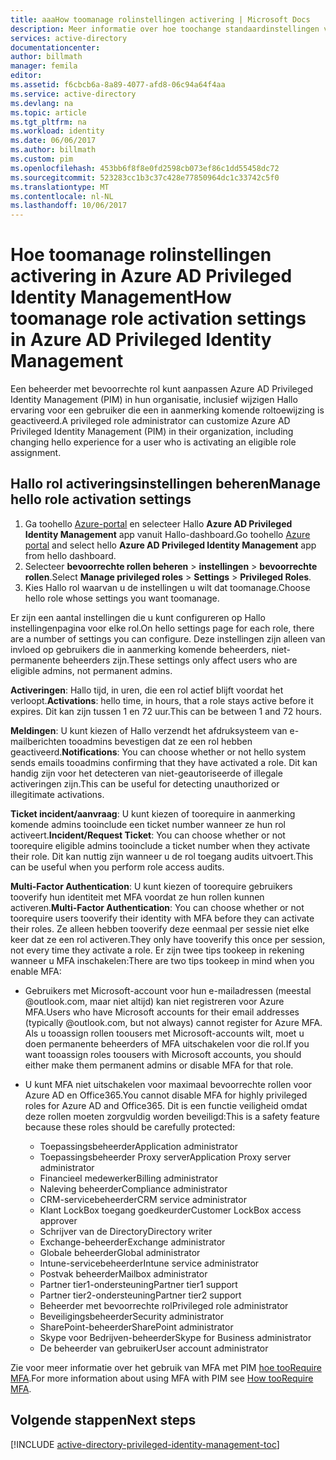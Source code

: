 ```yaml
---
title: aaaHow toomanage rolinstellingen activering | Microsoft Docs
description: Meer informatie over hoe toochange standaardinstellingen voor bevoegde identiteiten Hallo Hello Azure Active Directory Privileged Identity Management-extensie.
services: active-directory
documentationcenter: 
author: billmath
manager: femila
editor: 
ms.assetid: f6cbcb6a-8a89-4077-afd8-06c94a64f4aa
ms.service: active-directory
ms.devlang: na
ms.topic: article
ms.tgt_pltfrm: na
ms.workload: identity
ms.date: 06/06/2017
ms.author: billmath
ms.custom: pim
ms.openlocfilehash: 453bb6f8f8e0fd2598cb073ef86c1dd55458dc72
ms.sourcegitcommit: 523283cc1b3c37c428e77850964dc1c33742c5f0
ms.translationtype: MT
ms.contentlocale: nl-NL
ms.lasthandoff: 10/06/2017
---
```

# <a name="how-toomanage-role-activation-settings-in-azure-ad-privileged-identity-management"></a><span data-ttu-id="9489e-103">Hoe toomanage rolinstellingen activering in Azure AD Privileged Identity Management</span><span class="sxs-lookup"><span data-stu-id="9489e-103">How toomanage role activation settings in Azure AD Privileged Identity Management</span></span>
<span data-ttu-id="9489e-104">Een beheerder met bevoorrechte rol kunt aanpassen Azure AD Privileged Identity Management (PIM) in hun organisatie, inclusief wijzigen Hallo ervaring voor een gebruiker die een in aanmerking komende roltoewijzing is geactiveerd.</span><span class="sxs-lookup"><span data-stu-id="9489e-104">A privileged role administrator can customize Azure AD Privileged Identity Management (PIM) in their organization, including changing hello experience for a user who is activating an eligible role assignment.</span></span>

## <a name="manage-hello-role-activation-settings"></a><span data-ttu-id="9489e-105">Hallo rol activeringsinstellingen beheren</span><span class="sxs-lookup"><span data-stu-id="9489e-105">Manage hello role activation settings</span></span>
1. <span data-ttu-id="9489e-106">Ga toohello [Azure-portal](https://portal.azure.com) en selecteer Hallo **Azure AD Privileged Identity Management** app vanuit Hallo-dashboard.</span><span class="sxs-lookup"><span data-stu-id="9489e-106">Go toohello [Azure portal](https://portal.azure.com) and select hello **Azure AD Privileged Identity Management** app from hello dashboard.</span></span>
2. <span data-ttu-id="9489e-107">Selecteer **bevoorrechte rollen beheren** > **instellingen** > **bevoorrechte rollen**.</span><span class="sxs-lookup"><span data-stu-id="9489e-107">Select **Manage privileged roles** > **Settings** > **Privileged Roles**.</span></span>
3. <span data-ttu-id="9489e-108">Kies Hallo rol waarvan u de instellingen u wilt dat toomanage.</span><span class="sxs-lookup"><span data-stu-id="9489e-108">Choose hello role whose settings you want toomanage.</span></span>

<span data-ttu-id="9489e-109">Er zijn een aantal instellingen die u kunt configureren op Hallo instellingenpagina voor elke rol.</span><span class="sxs-lookup"><span data-stu-id="9489e-109">On hello settings page for each role, there are a number of settings you can configure.</span></span> <span data-ttu-id="9489e-110">Deze instellingen zijn alleen van invloed op gebruikers die in aanmerking komende beheerders, niet-permanente beheerders zijn.</span><span class="sxs-lookup"><span data-stu-id="9489e-110">These settings only affect users who are eligible admins, not permanent admins.</span></span>

<span data-ttu-id="9489e-111">**Activeringen**: Hallo tijd, in uren, die een rol actief blijft voordat het verloopt.</span><span class="sxs-lookup"><span data-stu-id="9489e-111">**Activations**: hello time, in hours, that a role stays active before it expires.</span></span> <span data-ttu-id="9489e-112">Dit kan zijn tussen 1 en 72 uur.</span><span class="sxs-lookup"><span data-stu-id="9489e-112">This can be between 1 and 72 hours.</span></span>

<span data-ttu-id="9489e-113">**Meldingen**: U kunt kiezen of Hallo verzendt het afdruksysteem van e-mailberichten tooadmins bevestigen dat ze een rol hebben geactiveerd.</span><span class="sxs-lookup"><span data-stu-id="9489e-113">**Notifications**: You can choose whether or not hello system sends emails tooadmins confirming that they have activated a role.</span></span> <span data-ttu-id="9489e-114">Dit kan handig zijn voor het detecteren van niet-geautoriseerde of illegale activeringen zijn.</span><span class="sxs-lookup"><span data-stu-id="9489e-114">This can be useful for detecting unauthorized or illegitimate activations.</span></span>

<span data-ttu-id="9489e-115">**Ticket incident/aanvraag**: U kunt kiezen of toorequire in aanmerking komende admins tooinclude een ticket number wanneer ze hun rol activeert.</span><span class="sxs-lookup"><span data-stu-id="9489e-115">**Incident/Request Ticket**: You can choose whether or not toorequire eligible admins tooinclude a ticket number when they activate their role.</span></span> <span data-ttu-id="9489e-116">Dit kan nuttig zijn wanneer u de rol toegang audits uitvoert.</span><span class="sxs-lookup"><span data-stu-id="9489e-116">This can be useful when you perform role access audits.</span></span>

<span data-ttu-id="9489e-117">**Multi-Factor Authentication**: U kunt kiezen of toorequire gebruikers tooverify hun identiteit met MFA voordat ze hun rollen kunnen activeren.</span><span class="sxs-lookup"><span data-stu-id="9489e-117">**Multi-Factor Authentication**: You can choose whether or not toorequire users tooverify their identity with MFA before they can activate their roles.</span></span> <span data-ttu-id="9489e-118">Ze alleen hebben tooverify deze eenmaal per sessie niet elke keer dat ze een rol activeren.</span><span class="sxs-lookup"><span data-stu-id="9489e-118">They only have tooverify this once per session, not every time they activate a role.</span></span> <span data-ttu-id="9489e-119">Er zijn twee tips tookeep in rekening wanneer u MFA inschakelen:</span><span class="sxs-lookup"><span data-stu-id="9489e-119">There are two tips tookeep in mind when you enable MFA:</span></span>

* <span data-ttu-id="9489e-120">Gebruikers met Microsoft-account voor hun e-mailadressen (meestal @outlook.com, maar niet altijd) kan niet registreren voor Azure MFA.</span><span class="sxs-lookup"><span data-stu-id="9489e-120">Users who have Microsoft accounts for their email addresses (typically @outlook.com, but not always) cannot register for Azure MFA.</span></span> <span data-ttu-id="9489e-121">Als u tooassign rollen toousers met Microsoft-accounts wilt, moet u doen permanente beheerders of MFA uitschakelen voor die rol.</span><span class="sxs-lookup"><span data-stu-id="9489e-121">If you want tooassign roles toousers with Microsoft accounts, you should either make them permanent admins or disable MFA for that role.</span></span>
* <span data-ttu-id="9489e-122">U kunt MFA niet uitschakelen voor maximaal bevoorrechte rollen voor Azure AD en Office365.</span><span class="sxs-lookup"><span data-stu-id="9489e-122">You cannot disable MFA for highly privileged roles for Azure AD and Office365.</span></span> <span data-ttu-id="9489e-123">Dit is een functie veiligheid omdat deze rollen moeten zorgvuldig worden beveiligd:</span><span class="sxs-lookup"><span data-stu-id="9489e-123">This is a safety feature because these roles should be carefully protected:</span></span>  
  
  * <span data-ttu-id="9489e-124">Toepassingsbeheerder</span><span class="sxs-lookup"><span data-stu-id="9489e-124">Application administrator</span></span>
  * <span data-ttu-id="9489e-125">Toepassingsbeheerder Proxy server</span><span class="sxs-lookup"><span data-stu-id="9489e-125">Application Proxy server administrator</span></span>
  * <span data-ttu-id="9489e-126">Financieel medewerker</span><span class="sxs-lookup"><span data-stu-id="9489e-126">Billing administrator</span></span>  
  * <span data-ttu-id="9489e-127">Naleving beheerder</span><span class="sxs-lookup"><span data-stu-id="9489e-127">Compliance administrator</span></span>  
  * <span data-ttu-id="9489e-128">CRM-servicebeheerder</span><span class="sxs-lookup"><span data-stu-id="9489e-128">CRM service administrator</span></span>
  * <span data-ttu-id="9489e-129">Klant LockBox toegang goedkeurder</span><span class="sxs-lookup"><span data-stu-id="9489e-129">Customer LockBox access approver</span></span>
  * <span data-ttu-id="9489e-130">Schrijver van de Directory</span><span class="sxs-lookup"><span data-stu-id="9489e-130">Directory writer</span></span>  
  * <span data-ttu-id="9489e-131">Exchange-beheerder</span><span class="sxs-lookup"><span data-stu-id="9489e-131">Exchange administrator</span></span>  
  * <span data-ttu-id="9489e-132">Globale beheerder</span><span class="sxs-lookup"><span data-stu-id="9489e-132">Global administrator</span></span>
  * <span data-ttu-id="9489e-133">Intune-servicebeheerder</span><span class="sxs-lookup"><span data-stu-id="9489e-133">Intune service administrator</span></span>
  * <span data-ttu-id="9489e-134">Postvak beheerder</span><span class="sxs-lookup"><span data-stu-id="9489e-134">Mailbox administrator</span></span>  
  * <span data-ttu-id="9489e-135">Partner tier1-ondersteuning</span><span class="sxs-lookup"><span data-stu-id="9489e-135">Partner tier1 support</span></span>  
  * <span data-ttu-id="9489e-136">Partner tier2-ondersteuning</span><span class="sxs-lookup"><span data-stu-id="9489e-136">Partner tier2 support</span></span>  
  * <span data-ttu-id="9489e-137">Beheerder met bevoorrechte rol</span><span class="sxs-lookup"><span data-stu-id="9489e-137">Privileged role administrator</span></span>   
  * <span data-ttu-id="9489e-138">Beveiligingsbeheerder</span><span class="sxs-lookup"><span data-stu-id="9489e-138">Security administrator</span></span>  
  * <span data-ttu-id="9489e-139">SharePoint-beheerder</span><span class="sxs-lookup"><span data-stu-id="9489e-139">SharePoint administrator</span></span>  
  * <span data-ttu-id="9489e-140">Skype voor Bedrijven-beheerder</span><span class="sxs-lookup"><span data-stu-id="9489e-140">Skype for Business administrator</span></span>  
  * <span data-ttu-id="9489e-141">De beheerder van gebruiker</span><span class="sxs-lookup"><span data-stu-id="9489e-141">User account administrator</span></span>  

<span data-ttu-id="9489e-142">Zie voor meer informatie over het gebruik van MFA met PIM [hoe tooRequire MFA](active-directory-privileged-identity-management-how-to-require-mfa.md).</span><span class="sxs-lookup"><span data-stu-id="9489e-142">For more information about using MFA with PIM see [How tooRequire MFA](active-directory-privileged-identity-management-how-to-require-mfa.md).</span></span>

<!--PLACEHOLDER: Need an explanation of what hello temporary Global Administrator setting is for.-->

<!--Every topic should have next steps and links toohello next logical set of content tookeep hello customer engaged-->
## <a name="next-steps"></a><span data-ttu-id="9489e-143">Volgende stappen</span><span class="sxs-lookup"><span data-stu-id="9489e-143">Next steps</span></span>
[!INCLUDE [active-directory-privileged-identity-management-toc](../../includes/active-directory-privileged-identity-management-toc.md)]

